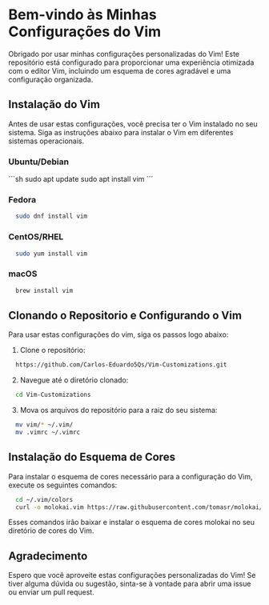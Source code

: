 # Bem-vindo às Minhas Configurações do Vim

Obrigado por usar minhas configurações personalizadas do Vim! Este repositório está configurado para proporcionar uma experiência otimizada com o editor Vim, incluindo um esquema de cores agradável e uma configuração organizada.

## Instalação do Vim

Antes de usar estas configurações, você precisa ter o Vim instalado no seu sistema. Siga as instruções abaixo para instalar o Vim em diferentes sistemas operacionais.

### Ubuntu/Debian

´´´sh
  sudo apt update
  sudo apt install vim
´´´
### Fedora

```sh
  sudo dnf install vim
```
### CentOS/RHEL

```sh
  sudo yum install vim
```

### macOS

```sh
  brew install vim
```

## Clonando o Repositorio e Configurando o Vim 

Para usar estas configurações do vim, siga os passos logo abaixo:

1. Clone o repositório:

```sh
  https://github.com/Carlos-Eduardo5Qs/Vim-Customizations.git
```

2. Navegue até o diretório clonado:

```sh
  cd Vim-Customizations
```

3. Mova os arquivos do repositório para a raiz do seu sistema:

```sh
  mv vim/* ~/.vim/
  mv .vimrc ~/.vimrc
```

## Instalação do Esquema de Cores

Para instalar o esquema de cores necessário para a configuração do Vim, execute os seguintes comandos:

```sh
  cd ~/.vim/colors
  curl -o molokai.vim https://raw.githubusercontent.com/tomasr/molokai/master/colors/molokai.vim
```

Esses comandos irão baixar e instalar o esquema de cores molokai no seu diretório de cores do Vim.

## Agradecimento

Espero que você aproveite estas configurações personalizadas do Vim! Se tiver alguma dúvida ou sugestão, sinta-se à vontade para abrir uma issue ou enviar um pull request.
